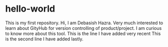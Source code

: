 # hello-world
This is my first repository.
Hi,
I am Debasish Hazra. Very much interested to learn about GityHub for version controlling of product/project. I am curious to know more about this tool.
This is the line I have added very recent
This is the second line I have added lastly.
